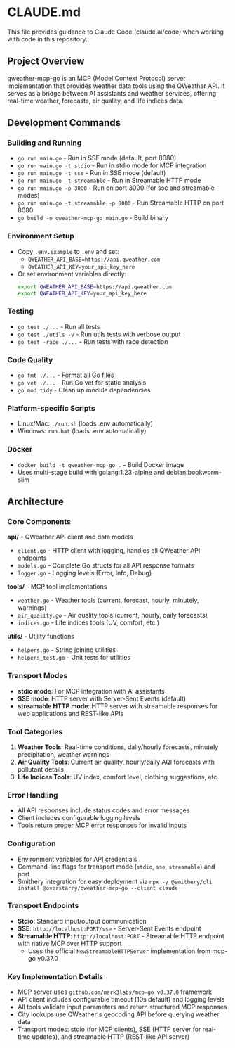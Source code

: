 # CLAUDE.md

This file provides guidance to Claude Code (claude.ai/code) when working with code in this repository.

## Project Overview

qweather-mcp-go is an MCP (Model Context Protocol) server implementation that provides weather data tools using the QWeather API. It serves as a bridge between AI assistants and weather services, offering real-time weather, forecasts, air quality, and life indices data.

## Development Commands

### Building and Running
- `go run main.go` - Run in SSE mode (default, port 8080)
- `go run main.go -t stdio` - Run in stdio mode for MCP integration
- `go run main.go -t sse` - Run in SSE mode (default)
- `go run main.go -t streamable` - Run in Streamable HTTP mode
- `go run main.go -p 3000` - Run on port 3000 (for sse and streamable modes)
- `go run main.go -t streamable -p 8080` - Run Streamable HTTP on port 8080
- `go build -o qweather-mcp-go main.go` - Build binary

### Environment Setup
- Copy `.env.example` to `.env` and set:
  - `QWEATHER_API_BASE=https://api.qweather.com`
  - `QWEATHER_API_KEY=your_api_key_here`
- Or set environment variables directly:
  ```bash
  export QWEATHER_API_BASE=https://api.qweather.com
  export QWEATHER_API_KEY=your_api_key_here
  ```

### Testing
- `go test ./...` - Run all tests
- `go test ./utils -v` - Run utils tests with verbose output
- `go test -race ./...` - Run tests with race detection

### Code Quality
- `go fmt ./...` - Format all Go files
- `go vet ./...` - Run Go vet for static analysis
- `go mod tidy` - Clean up module dependencies

### Platform-specific Scripts
- Linux/Mac: `./run.sh` (loads .env automatically)
- Windows: `run.bat` (loads .env automatically)

### Docker
- `docker build -t qweather-mcp-go .` - Build Docker image
- Uses multi-stage build with golang:1.23-alpine and debian:bookworm-slim

## Architecture

### Core Components

**api/** - QWeather API client and data models
- `client.go` - HTTP client with logging, handles all QWeather API endpoints
- `models.go` - Complete Go structs for all API response formats
- `logger.go` - Logging levels (Error, Info, Debug)

**tools/** - MCP tool implementations
- `weather.go` - Weather tools (current, forecast, hourly, minutely, warnings)
- `air_quality.go` - Air quality tools (current, hourly, daily forecasts)
- `indices.go` - Life indices tools (UV, comfort, etc.)

**utils/** - Utility functions
- `helpers.go` - String joining utilities
- `helpers_test.go` - Unit tests for utilities

### Transport Modes
- **stdio mode**: For MCP integration with AI assistants
- **SSE mode**: HTTP server with Server-Sent Events (default)
- **streamable HTTP mode**: HTTP server with streamable responses for web applications and REST-like APIs

### Tool Categories
1. **Weather Tools**: Real-time conditions, daily/hourly forecasts, minutely precipitation, weather warnings
2. **Air Quality Tools**: Current air quality, hourly/daily AQI forecasts with pollutant details
3. **Life Indices Tools**: UV index, comfort level, clothing suggestions, etc.

### Error Handling
- All API responses include status codes and error messages
- Client includes configurable logging levels
- Tools return proper MCP error responses for invalid inputs

### Configuration
- Environment variables for API credentials
- Command-line flags for transport mode (`stdio`, `sse`, `streamable`) and port  
- Smithery integration for easy deployment via `npx -y @smithery/cli install @overstarry/qweather-mcp-go --client claude`

### Transport Endpoints
- **Stdio**: Standard input/output communication
- **SSE**: `http://localhost:PORT/sse` - Server-Sent Events endpoint
- **Streamable HTTP**: `http://localhost:PORT` - Streamable HTTP endpoint with native MCP over HTTP support
  - Uses the official `NewStreamableHTTPServer` implementation from mcp-go v0.37.0

### Key Implementation Details
- MCP server uses `github.com/mark3labs/mcp-go v0.37.0` framework
- API client includes configurable timeout (10s default) and logging levels
- All tools validate input parameters and return structured MCP responses
- City lookups use QWeather's geocoding API before querying weather data
- Transport modes: stdio (for MCP clients), SSE (HTTP server for real-time updates), and streamable HTTP (REST-like API server)